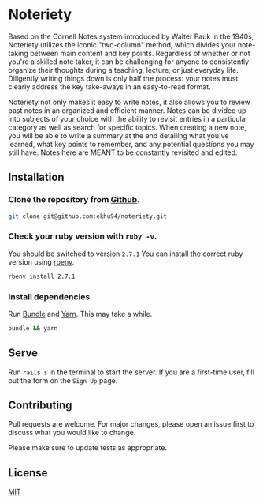 # Noteriety

Based on the Cornell Notes system introduced by Walter Pauk in the 1940s, Noteriety utilizes the iconic "two-column" method, which divides your note-taking between main content and key points. Regardless of whether or not you're a skilled note taker, it can be challenging for anyone to consistently organize their thoughts during a teaching, lecture, or just everyday life. Diligently writing things down is only half the process: your notes must clearly address the key take-aways in an easy-to-read format.

Noteriety not only makes it easy to write notes, it also allows you to review past notes in an organized and efficient manner. Notes can be divided up into subjects of your choice with the ability to revisit entries in a particular category as well as search for specific topics. When creating a new note, you will be able to write a summary at the end detailing what you've learned, what key points to remember, and any potential questions you may still have. Notes here are MEANT to be constantly revisited and edited.

## Installation

### Clone the repository from [Github](https://github.com/ekhu94/noteriety).

```bash
git clone git@github.com:ekhu94/noteriety.git
```

### Check your ruby version with ```ruby -v```.

You should be switched to version ```2.7.1``` You can install the correct ruby version using [rbenv](https://github.com/rbenv/rbenv).

```bash
rbenv install 2.7.1
```

### Install dependencies

Run [Bundle](https://github.com/rubygems/bundler) and [Yarn](https://github.com/yarnpkg/yarn). This may take a while.

```bash
bundle && yarn
```

## Serve

Run ```rails s``` in the terminal to start the server. If you are a first-time user, fill out the form on the ```Sign Up``` page.

## Contributing
Pull requests are welcome. For major changes, please open an issue first to discuss what you would like to change.

Please make sure to update tests as appropriate.

## License
[MIT](https://choosealicense.com/licenses/mit/)
